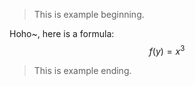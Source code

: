 
> This is example beginning.

Hoho~, here is a formula:
$$
f(y) = x^3
$$

> This is example ending.
